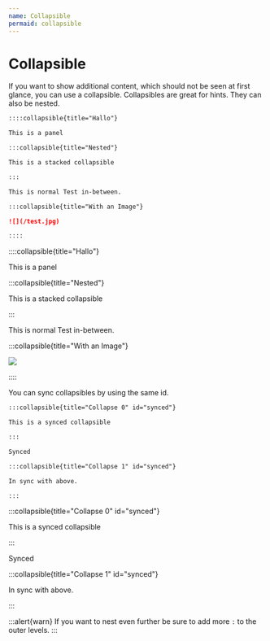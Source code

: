 ```yaml
---
name: Collapsible
permaid: collapsible
---
```


# Collapsible

If you want to show additional content, which should not be seen at
first glance, you can use a collapsible. Collapsibles are great for hints. They can also be nested.

```md
::::collapsible{title="Hallo"}

This is a panel

:::collapsible{title="Nested"}

This is a stacked collapsible

:::

This is normal Test in-between.

:::collapsible{title="With an Image"}

![](/test.jpg)

::::
```

::::collapsible{title="Hallo"}

This is a panel

:::collapsible{title="Nested"}

This is a stacked collapsible

:::

This is normal Test in-between.

:::collapsible{title="With an Image"}

![](/test.jpg)

::::

You can sync collapsibles by using the same id.

```md
:::collapsible{title="Collapse 0" id="synced"}

This is a synced collapsible

:::

Synced

:::collapsible{title="Collapse 1" id="synced"}

In sync with above.

:::
```

:::collapsible{title="Collapse 0" id="synced"}

This is a synced collapsible

:::

Synced

:::collapsible{title="Collapse 1" id="synced"}

In sync with above.

:::

:::alert{warn}
If you want to nest even further be sure to add more `:` to the outer levels.
:::
